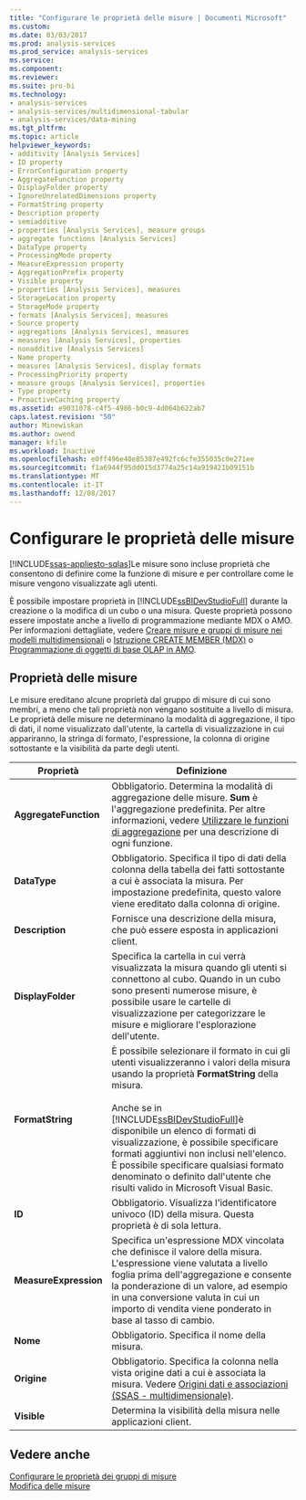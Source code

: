 ```yaml
---
title: "Configurare le proprietà delle misure | Documenti Microsoft"
ms.custom: 
ms.date: 03/03/2017
ms.prod: analysis-services
ms.prod_service: analysis-services
ms.service: 
ms.component: 
ms.reviewer: 
ms.suite: pro-bi
ms.technology:
- analysis-services
- analysis-services/multidimensional-tabular
- analysis-services/data-mining
ms.tgt_pltfrm: 
ms.topic: article
helpviewer_keywords:
- additivity [Analysis Services]
- ID property
- ErrorConfiguration property
- AggregateFunction property
- DisplayFolder property
- IgnoreUnrelatedDimensions property
- FormatString property
- Description property
- semiadditive
- properties [Analysis Services], measure groups
- aggregate functions [Analysis Services]
- DataType property
- ProcessingMode property
- MeasureExpression property
- AggregationPrefix property
- Visible property
- properties [Analysis Services], measures
- StorageLocation property
- StorageMode property
- formats [Analysis Services], measures
- Source property
- aggregations [Analysis Services], measures
- measures [Analysis Services], properties
- nonadditive [Analysis Services]
- Name property
- measures [Analysis Services], display formats
- ProcessingPriority property
- measure groups [Analysis Services], properties
- Type property
- ProactiveCaching property
ms.assetid: e9031078-c4f5-4986-b0c9-4d064b622ab7
caps.latest.revision: "50"
author: Minewiskan
ms.author: owend
manager: kfile
ms.workload: Inactive
ms.openlocfilehash: e0ff496e40e85387e492fc6cfe355035c0e271ee
ms.sourcegitcommit: f1a6944f95dd015d3774a25c14a919421b09151b
ms.translationtype: MT
ms.contentlocale: it-IT
ms.lasthandoff: 12/08/2017
---
```

# <a name="configure-measure-properties"></a>Configurare le proprietà delle misure
[!INCLUDE[ssas-appliesto-sqlas](../../includes/ssas-appliesto-sqlas.md)]Le misure sono incluse proprietà che consentono di definire come la funzione di misure e per controllare come le misure vengono visualizzate agli utenti.  
  
 È possibile impostare proprietà in [!INCLUDE[ssBIDevStudioFull](../../includes/ssbidevstudiofull-md.md)] durante la creazione o la modifica di un cubo o una misura. Queste proprietà possono essere impostate anche a livello di programmazione mediante MDX o AMO. Per informazioni dettagliate, vedere [Creare misure e gruppi di misure nei modelli multidimensionali](../../analysis-services/multidimensional-models/create-measures-and-measure-groups-in-multidimensional-models.md) o [Istruzione CREATE MEMBER &#40;MDX&#41;](../../mdx/mdx-data-definition-create-member.md) o [Programmazione di oggetti di base OLAP in AMO](../../analysis-services/multidimensional-models/analysis-management-objects/programming-amo-olap-basic-objects.md).  
  
## <a name="measure-properties"></a>Proprietà delle misure  
 Le misure ereditano alcune proprietà dal gruppo di misure di cui sono membri, a meno che tali proprietà non vengano sostituite a livello di misura. Le proprietà delle misure ne determinano la modalità di aggregazione, il tipo di dati, il nome visualizzato dall'utente, la cartella di visualizzazione in cui appariranno, la stringa di formato, l'espressione, la colonna di origine sottostante e la visibilità da parte degli utenti.  
  
|Proprietà|Definizione|  
|--------------|----------------|  
|**AggregateFunction**|Obbligatorio. Determina la modalità di aggregazione delle misure. **Sum** è l'aggregazione predefinita. Per altre informazioni, vedere [Utilizzare le funzioni di aggregazione](../../analysis-services/multidimensional-models/use-aggregate-functions.md) per una descrizione di ogni funzione.|  
|**DataType**|Obbligatorio. Specifica il tipo di dati della colonna della tabella dei fatti sottostante a cui è associata la misura. Per impostazione predefinita, questo valore viene ereditato dalla colonna di origine.|  
|**Description**|Fornisce una descrizione della misura, che può essere esposta in applicazioni client.|  
|**DisplayFolder**|Specifica la cartella in cui verrà visualizzata la misura quando gli utenti si connettono al cubo. Quando in un cubo sono presenti numerose misure, è possibile usare le cartelle di visualizzazione per categorizzare le misure e migliorare l'esplorazione dell'utente.|  
|**FormatString**|È possibile selezionare il formato in cui gli utenti visualizzeranno i valori della misura usando la proprietà **FormatString** della misura.<br /><br /> Anche se in [!INCLUDE[ssBIDevStudioFull](../../includes/ssbidevstudiofull-md.md)]è disponibile un elenco di formati di visualizzazione, è possibile specificare formati aggiuntivi non inclusi nell'elenco. È possibile specificare qualsiasi formato denominato o definito dall'utente che risulti valido in Microsoft Visual Basic.|  
|**ID**|Obbligatorio. Visualizza l'identificatore univoco (ID) della misura. Questa proprietà è di sola lettura.|  
|**MeasureExpression**|Specifica un'espressione MDX vincolata che definisce il valore della misura. L'espressione viene valutata a livello foglia prima dell'aggregazione e consente la ponderazione di un valore, ad esempio in una conversione valuta in cui un importo di vendita viene ponderato in base al tasso di cambio.|  
|**Nome**|Obbligatorio. Specifica il nome della misura.|  
|**Origine**|Obbligatorio. Specifica la colonna nella vista origine dati a cui è associata la misura. Vedere [Origini dati e associazioni &#40;SSAS - multidimensionale&#41;](../../analysis-services/multidimensional-models/data-sources-and-bindings-ssas-multidimensional.md).|  
|**Visible**|Determina la visibilità della misura nelle applicazioni client.|  
  
## <a name="see-also"></a>Vedere anche  
 [Configurare le proprietà dei gruppi di misure](../../analysis-services/multidimensional-models/configure-measure-group-properties.md)   
 [Modifica delle misure](../../analysis-services/lesson-3-1-modifying-measures.md)  
  
  
